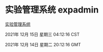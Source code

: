 # 实验管理系统 expadmin
[实验管理系统](http://59.174.25.102:56808/expadmin-782313d2-e1b1-4ea7-932e-3a55e6a1a4d0/)

2021年 12月 15日 星期三 04:12:16 CST

2021年 12月 14日 星期二 20:12:16 GMT

